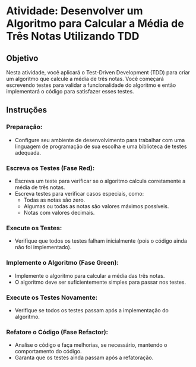 # Atividade: Desenvolver um Algoritmo para Calcular a Média de Três Notas Utilizando TDD

## Objetivo
Nesta atividade, você aplicará o Test-Driven Development (TDD) para criar um algoritmo que calcule a média de três notas. Você começará escrevendo testes para validar a funcionalidade do algoritmo e então implementará o código para satisfazer esses testes.

## Instruções

### Preparação:
- Configure seu ambiente de desenvolvimento para trabalhar com uma linguagem de programação de sua escolha e uma biblioteca de testes adequada.

### Escreva os Testes (Fase Red):
- Escreva um teste para verificar se o algoritmo calcula corretamente a média de três notas.
- Escreva testes para verificar casos especiais, como:
  - Todas as notas são zero.
  - Algumas ou todas as notas são valores máximos possíveis.
  - Notas com valores decimais.

### Execute os Testes:
- Verifique que todos os testes falham inicialmente (pois o código ainda não foi implementado).

### Implemente o Algoritmo (Fase Green):
- Implemente o algoritmo para calcular a média das três notas.
- O algoritmo deve ser suficientemente simples para passar nos testes.

### Execute os Testes Novamente:
- Verifique se todos os testes passam após a implementação do algoritmo.

### Refatore o Código (Fase Refactor):
- Analise o código e faça melhorias, se necessário, mantendo o comportamento do código.
- Garanta que os testes ainda passam após a refatoração.
